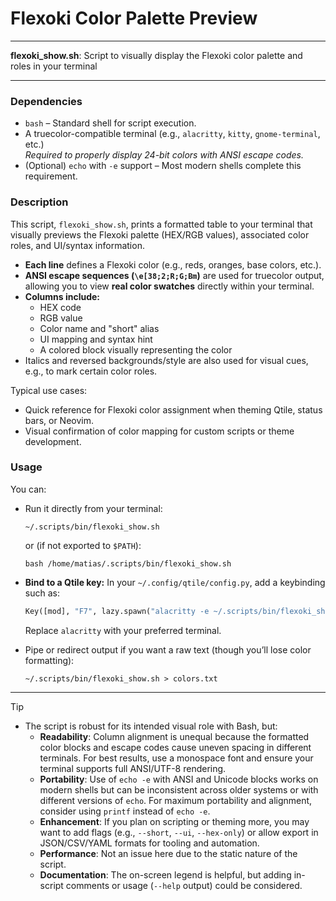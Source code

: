 # Flexoki Color Palette Preview

---

**flexoki_show.sh**: Script to visually display the Flexoki color palette and roles in your terminal

---

### Dependencies

- `bash` – Standard shell for script execution.
- A truecolor-compatible terminal (e.g., `alacritty`, `kitty`, `gnome-terminal`, etc.)  
  *Required to properly display 24-bit colors with ANSI escape codes.*
- (Optional) `echo` with `-e` support – Most modern shells complete this requirement.

### Description

This script, `flexoki_show.sh`, prints a formatted table to your terminal that visually previews the Flexoki palette (HEX/RGB values), associated color roles, and UI/syntax information.

- **Each line** defines a Flexoki color (e.g., reds, oranges, base colors, etc.).
- **ANSI escape sequences (`\e[38;2;R;G;Bm`)** are used for truecolor output, allowing you to view **real color swatches** directly within your terminal.
- **Columns include:**  
    - HEX code  
    - RGB value  
    - Color name and "short" alias  
    - UI mapping and syntax hint  
    - A colored block visually representing the color  
- Italics and reversed backgrounds/style are also used for visual cues, e.g., to mark certain color roles.

Typical use cases:
- Quick reference for Flexoki color assignment when theming Qtile, status bars, or Neovim.
- Visual confirmation of color mapping for custom scripts or theme development.

### Usage

You can:
- Run it directly from your terminal:
    ```
    ~/.scripts/bin/flexoki_show.sh
    ```
    or (if not exported to `$PATH`):
    ```
    bash /home/matias/.scripts/bin/flexoki_show.sh
    ```

- **Bind to a Qtile key:**
    In your `~/.config/qtile/config.py`, add a keybinding such as:
    ```python
    Key([mod], "F7", lazy.spawn("alacritty -e ~/.scripts/bin/flexoki_show.sh"))
    ```
    Replace `alacritty` with your preferred terminal.

- Pipe or redirect output if you want a raw text (though you’ll lose color formatting):
    ```
    ~/.scripts/bin/flexoki_show.sh > colors.txt
    ```

---

> [!TIP]
> - The script is robust for its intended visual role with Bash, but:
>   - **Readability**: Column alignment is unequal because the formatted color blocks and escape codes cause uneven spacing in different terminals. For best results, use a monospace font and ensure your terminal supports full ANSI/UTF-8 rendering.
>   - **Portability**: Use of `echo -e` with ANSI and Unicode blocks works on modern shells but can be inconsistent across older systems or with different versions of `echo`. For maximum portability and alignment, consider using `printf` instead of `echo -e`.
>   - **Enhancement**: If you plan on scripting or theming more, you may want to add flags (e.g., `--short`, `--ui`, `--hex-only`) or allow export in JSON/CSV/YAML formats for tooling and automation.
>   - **Performance**: Not an issue here due to the static nature of the script.
>   - **Documentation**: The on-screen legend is helpful, but adding in-script comments or usage (`--help` output) could be considered.